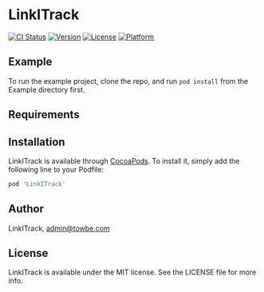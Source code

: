 # LinkITrack

[![CI Status](https://img.shields.io/travis/Baltagih2/LinkITrack.svg?style=flat)](https://travis-ci.org/Towbe/LinkITrack)
[![Version](https://img.shields.io/cocoapods/v/LinkITrack.svg?style=flat)](https://cocoapods.org/pods/LinkITrack)
[![License](https://img.shields.io/cocoapods/l/LinkITrack.svg?style=flat)](https://cocoapods.org/pods/LinkITrack)
[![Platform](https://img.shields.io/cocoapods/p/LinkITrack.svg?style=flat)](https://cocoapods.org/pods/LinkITrack)

## Example

To run the example project, clone the repo, and run `pod install` from the Example directory first.

## Requirements

## Installation

LinkITrack is available through [CocoaPods](https://cocoapods.org). To install
it, simply add the following line to your Podfile:

```ruby
pod 'LinkITrack'
```

## Author

LinkITrack, admin@towbe.com

## License

LinkITrack is available under the MIT license. See the LICENSE file for more info.

